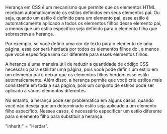 Herança em CSS é um mecanismo que permite que os elementos HTML recebam automaticamente os estilos definidos em seus elementos pai. Ou seja, quando um estilo é definido para um elemento pai, esse estilo é automaticamente aplicado a todos os elementos filhos desse elemento pai, a menos que um estilo específico seja definido para o elemento filho que sobrescreva a herança.

Por exemplo, se você definir uma cor de texto para o elemento <body> de uma página, essa cor será herdada por todos os elementos filhos do <body>, a menos que você especifique uma cor diferente para esses elementos filhos.

A herança é uma maneira útil de reduzir a quantidade de código CSS necessário para estilizar uma página, pois você pode definir um estilo em um elemento pai e deixar que os elementos filhos herdem esse estilo automaticamente. Além disso, a herança permite que você crie estilos mais consistente em toda a sua página, pois um conjunto de estilos pode ser aplicado a vários elementos diferentes.

No entanto, a herança pode ser problemática em alguns casos, quando você não deseja que um determinado estilo seja aplicado a um elemento filho específico. Nesses casos, é necessário especificar um estilo diferente para o elemento filho para substituir a herança.

"inherit;" = "Herdar".

